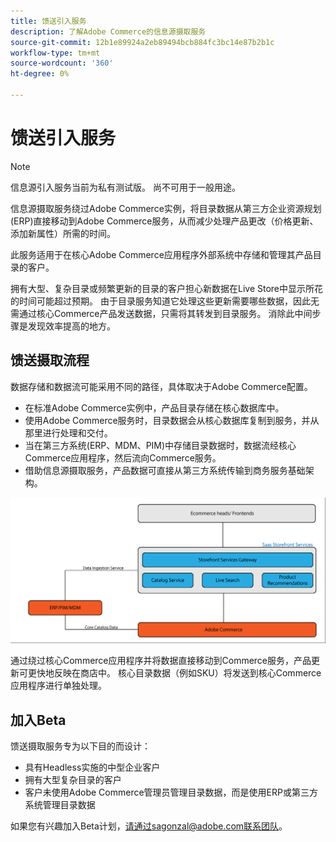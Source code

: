 ```yaml
---
title: 馈送引入服务
description: 了解Adobe Commerce的信息源摄取服务
source-git-commit: 12b1e89924a2eb89494bcb884fc3bc14e87b2b1c
workflow-type: tm+mt
source-wordcount: '360'
ht-degree: 0%

---
```



# 馈送引入服务

>[!NOTE]
>
>信息源引入服务当前为私有测试版。 尚不可用于一般用途。

信息源摄取服务绕过Adobe Commerce实例，将目录数据从第三方企业资源规划(ERP)直接移动到Adobe Commerce服务，从而减少处理产品更改（价格更新、添加新属性）所需的时间。

此服务适用于在核心Adobe Commerce应用程序外部系统中存储和管理其产品目录的客户。

拥有大型、复杂目录或频繁更新的目录的客户担心新数据在Live Store中显示所花的时间可能超过预期。 由于目录服务知道它处理这些更新需要哪些数据，因此无需通过核心Commerce产品发送数据，只需将其转发到目录服务。 消除此中间步骤是发现效率提高的地方。

## 馈送摄取流程

数据存储和数据流可能采用不同的路径，具体取决于Adobe Commerce配置。

* 在标准Adobe Commerce实例中，产品目录存储在核心数据库中。
* 使用Adobe Commerce服务时，目录数据会从核心数据库复制到服务，并从那里进行处理和交付。
* 当在第三方系统(ERP、MDM、PIM)中存储目录数据时，数据流经核心Commerce应用程序，然后流向Commerce服务。
* 借助信息源摄取服务，产品数据可直接从第三方系统传输到商务服务基础架构。

![馈送引入服务](assets/feed-ingestion.png)

通过绕过核心Commerce应用程序并将数据直接移动到Commerce服务，产品更新可更快地反映在商店中。 核心目录数据（例如SKU）将发送到核心Commerce应用程序进行单独处理。

## 加入Beta

馈送摄取服务专为以下目的而设计：

* 具有Headless实施的中型企业客户
* 拥有大型复杂目录的客户
* 客户未使用Adobe Commerce管理员管理目录数据，而是使用ERP或第三方系统管理目录数据

如果您有兴趣加入Beta计划，请通过sagonzal@adobe.com联系团队。
